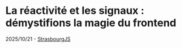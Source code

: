 # La réactivité et les signaux : démystifions la magie du frontend

2025/10/21 - [StrasbourgJS](https://strasbourgjs.org/)

